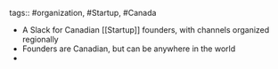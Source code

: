 tags:: #organization, #Startup, #Canada

- A Slack for Canadian [[Startup]] founders, with channels organized regionally
- Founders are Canadian, but can be anywhere in the world
-
